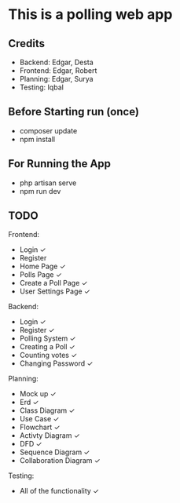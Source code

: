 # This is a polling web app

## Credits
- Backend: Edgar, Desta
- Frontend: Edgar, Robert
- Planning: Edgar, Surya
- Testing: Iqbal

## Before Starting run (once)

-   composer update
-   npm install 

## For Running the App

-   php artisan serve
-   npm run dev

## TODO

Frontend:

-   Login ✓
-   Register
-   Home Page ✓
-   Polls Page ✓
-   Create a Poll Page ✓
-   User Settings Page ✓

Backend:

-   Login ✓
-   Register ✓
-   Polling System ✓
-   Creating a Poll ✓
-   Counting votes ✓
-   Changing Password ✓

Planning:

-   Mock up ✓
-   Erd ✓
-   Class Diagram ✓
-   Use Case ✓
-   Flowchart ✓
-   Activty Diagram ✓
-   DFD ✓
-   Sequence Diagram ✓
-   Collaboration Diagram ✓

Testing:
-   All of the functionality ✓
